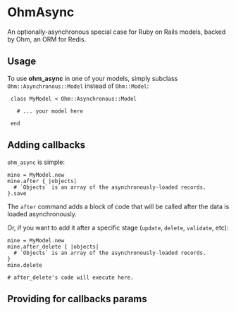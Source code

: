 OhmAsync
=========

An optionally-asynchronous special case for Ruby on Rails models, backed by Ohm, an ORM for Redis.

Usage
-----

To use **ohm_async** in one of your models, simply subclass `Ohm::Asynchronous::Model` instead of `Ohm::Model`:

     class MyModel < Ohm::Asynchronous::Model
     
       # ... your model here

     end


Adding callbacks
----------------

`ohm_async` is simple:

    mine = MyModel.new
    mine.after { |objects| 
      # `Objects` is an array of the asynchronously-loaded records.
    }.save
    
The `after` command adds a block of code that will be called after the data is loaded asynchronously.
    
Or, if you want to add it after a specific stage (`update`, `delete`, `validate`, etc):

    mine = MyModel.new
    mine.after_delete { |objects| 
      # `Objects` is an array of the asynchronously-loaded records.
    }
    mine.delete
    
    # after_delete's code will execute here.
    
Providing for callbacks params
------------------------------



